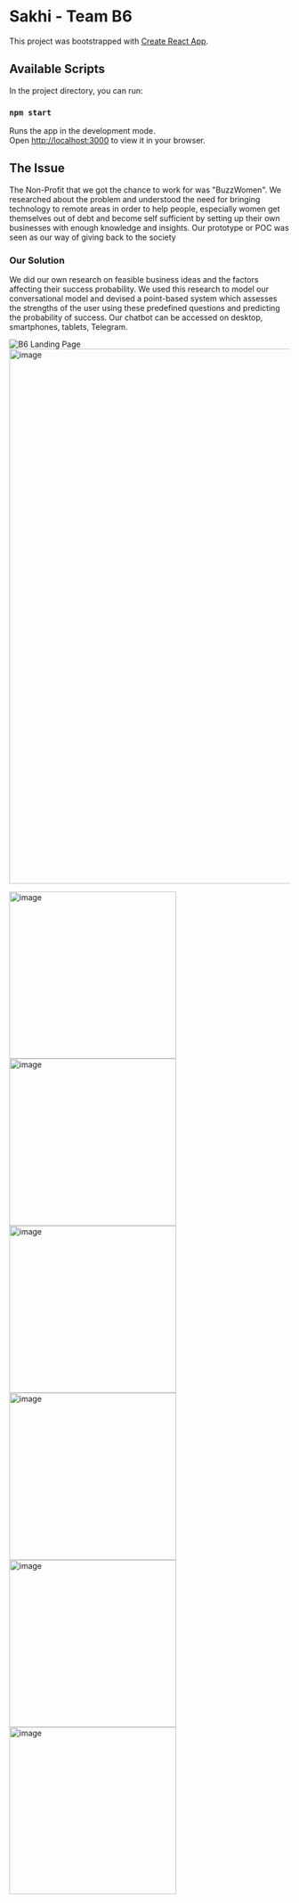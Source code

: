 # Sakhi - Team B6

This project was bootstrapped with [Create React App](https://github.com/facebook/create-react-app).

## Available Scripts

In the project directory, you can run:

### `npm start`

Runs the app in the development mode.\
Open [http://localhost:3000](http://localhost:3000) to view it in your browser.


## The Issue

The Non-Profit that we got the chance to work for was "BuzzWomen". We researched about the problem and understood the need for bringing technology to remote areas in order to help people, especially women get themselves out of debt and become self sufficient by setting up their own businesses with enough knowledge and insights. Our prototype or POC was seen as our way of giving back to the society

### Our Solution

We did our own research on feasible business ideas and the factors affecting their success probability. We used this research to model our conversational model and devised a point-based system which assesses the strengths of the user using these predefined questions and predicting the probability of success. Our chatbot can be accessed on desktop, smartphones, tablets, Telegram.

![B6 Landing Page](https://user-images.githubusercontent.com/77456175/173555349-b6f7562d-7870-4575-a4bc-b393eb7a6caf.png)
<img width="960" alt="image" src="https://user-images.githubusercontent.com/77456175/173556375-1ddace94-8b06-4911-bd2b-37f1f00ae2cf.png">


<img width="300" alt="image" src="https://user-images.githubusercontent.com/77456175/173553971-7267479a-6cb2-4177-94c2-a80bf91ba51b.png"> <img width="300" alt="image" src="https://user-images.githubusercontent.com/77456175/173554080-3813fd25-85c0-4290-9b01-4aa8bc10b117.png"> <img width="300" alt="image" src="https://user-images.githubusercontent.com/77456175/173554126-d8a82dce-0e3f-41f6-a304-4872d637d49b.png"> <img width="300" alt="image" src="https://user-images.githubusercontent.com/77456175/173554182-87a05646-ef9e-4db3-93b2-3abe46b30afb.png"> <img width="300" alt="image" src="https://user-images.githubusercontent.com/77456175/173554254-3127323d-3501-4136-a66a-13573e29e022.png"> <img width="300" alt="image" src="https://user-images.githubusercontent.com/77456175/173554298-51458ae1-eef9-49eb-8fcd-56af13dd625e.png">
